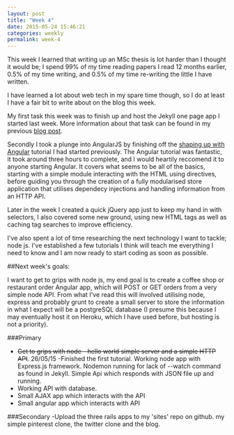 ```yaml
---
layout: post
title: "Week 4"
date: 2015-05-24 15:46:21
categories: weekly
permalink: week-4
---
```


This week I learned that writing up an MSc thesis is lot harder than I thought it would be; I spend 99% of my time reading papers I read 12 months 
earlier, 0.5% of my time writing, and 0.5% of my time re-writing the little I have written.

I have learned a lot about web tech in my spare time though, so I do at least I have a fair bit to write about on the blog this week.

My first task this week was to finish up and host the Jekyll one page app I started last week.  More information about that task can be found in my previous [blog post][1].

Secondly I took a plunge into AngularJS by finishing off the [shaping up with Angular][2] tutorial I had started previously.  The Angular tutorial was fantastic, it took around three hours to complete, and I would heartily reccomend it to anyone starting Angular.  It covers what seems to be all of the basics, starting with a simple module interacting with the HTML using directives, before guiding you through the creation of a fully modularised store
application that utilises dependecy injections and handling information from an HTTP API.

Later in the week I created a quick jQuery app just to keep my hand in with selectors, I also covered some new ground, using new HTML tags as well as caching tag searches to improve efficiency. 

I've also spent a lot of time researching the next technology I want to tackle; node js.  I've established a few tutorials I think will teach me everything I need to know and I am now ready to start coding as soon as possible.

##Next week's goals:

I want to get to grips with node js, my end goal is to create a coffee shop or restaurant order Angular app, which will POST or GET orders from a
very simple node API.  From what I've read this will involved utilising node, express and probably grunt to create a small server to store the 
information in what I expect will be a postgreSQL database (I presume this because I may eventually host it on Heroku, which I have used before, 
but hosting is not a priority).

###Primary
- <s>Get to grips with node - hello world simple server and a simple HTTP API</s>.  26/05/15 -Finished the first tutorial. Working 
node app with Express.js framework.  Nodemon running for lack of --watch command as found in Jekyll.  Simple Api which responds with 
JSON file up and running.
- Working API with database.
- Small AJAX app which interacts with the API
- Small angular app which interacts with API

###Secondary
-Upload the three rails apps to my 'sites' repo on github.  my simple pinterest clone, the twitter clone and the blog.


[1]: /week-3.1
[2]: https://www.codeschool.com/courses/shaping-up-with-angular-js